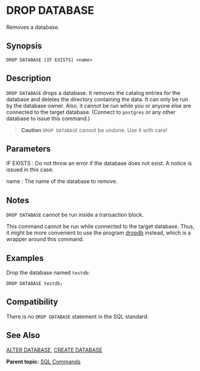 # DROP DATABASE

Removes a database.

## Synopsis

``` {#sql_command_synopsis}
DROP DATABASE [IF EXISTS] <name>
```

## Description

`DROP DATABASE` drops a database. It removes the catalog entries for the database and deletes the directory containing the data. It can only be run by the database owner. Also, it cannot be run while you or anyone else are connected to the target database. \(Connect to `postgres` or any other database to issue this command.\)

> **Caution** `DROP DATABASE` cannot be undone. Use it with care!

## Parameters

IF EXISTS
:   Do not throw an error if the database does not exist. A notice is issued in this case.

name
:   The name of the database to remove.

## Notes

`DROP DATABASE` cannot be run inside a transaction block.

This command cannot be run while connected to the target database. Thus, it might be more convenient to use the program [dropdb](../../utility_guide/ref/dropdb.html) instead, which is a wrapper around this command.

## Examples

Drop the database named `testdb`:

```
DROP DATABASE testdb;
```

## Compatibility

There is no `DROP DATABASE` statement in the SQL standard.

## See Also

[ALTER DATABASE](ALTER_DATABASE.html), [CREATE DATABASE](CREATE_DATABASE.html)

**Parent topic:** [SQL Commands](../sql_commands/sql_ref.html)

